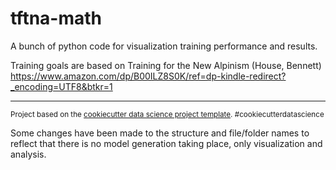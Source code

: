 tftna-math
==============================

A bunch of python code for visualization training performance and results. 

Training goals are based on Training for the New Alpinism (House, Bennett)
https://www.amazon.com/dp/B00ILZ8S0K/ref=dp-kindle-redirect?_encoding=UTF8&btkr=1
                                                                                                            
---------
<p><small>Project based on the <a target="_blank" href="https://drivendata.github.io/cookiecutter-data-science/">cookiecutter data science project template</a>. #cookiecutterdatascience</small></p>
Some changes have been made to the structure and file/folder names to reflect
that there is no model generation taking place, only visualization and analysis.
